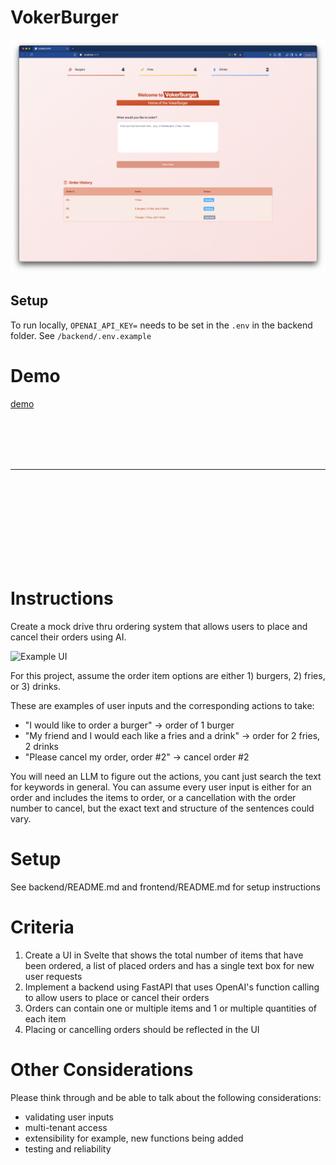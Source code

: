 # VokerBurger

![Screenshot](./screenshot.png)

## Setup

To run locally, `OPENAI_API_KEY=` needs to be set in the `.env` in the backend folder. See `/backend/.env.example`

# Demo

[demo](https://github.com/user-attachments/assets/8e0b50be-fca1-4d94-a1dd-18b58df83e1e)


<br>
<br>
<br>
<br>
<hr>
<br>
<br>
<br>
<br>
<br>
<br>
<br>
<br>

# Instructions

Create a mock drive thru ordering system that allows users to place and cancel their orders using AI.

![Example UI](./image.png)

For this project, assume the order item options are either 1) burgers, 2) fries, or 3) drinks.

These are examples of user inputs and the corresponding actions to take:

- "I would like to order a burger" -> order of 1 burger
- "My friend and I would each like a fries and a drink" -> order for 2 fries, 2 drinks
- "Please cancel my order, order #2" -> cancel order #2

You will need an LLM to figure out the actions, you cant just search the text for keywords in general. You can assume every user input is either for an order and includes the items to order, or a cancellation with the order number to cancel, but the exact text and structure of the sentences could vary.

# Setup

See backend/README.md and frontend/README.md for setup instructions

# Criteria

1. Create a UI in Svelte that shows the total number of items that have been ordered, a list of placed orders and has a single text box for new user requests
2. Implement a backend using FastAPI that uses OpenAI's function calling to allow users to place or cancel their orders
3. Orders can contain one or multiple items and 1 or multiple quantities of each item
4. Placing or cancelling orders should be reflected in the UI

# Other Considerations

Please think through and be able to talk about the following considerations:

- validating user inputs
- multi-tenant access
- extensibility for example, new functions being added
- testing and reliability
